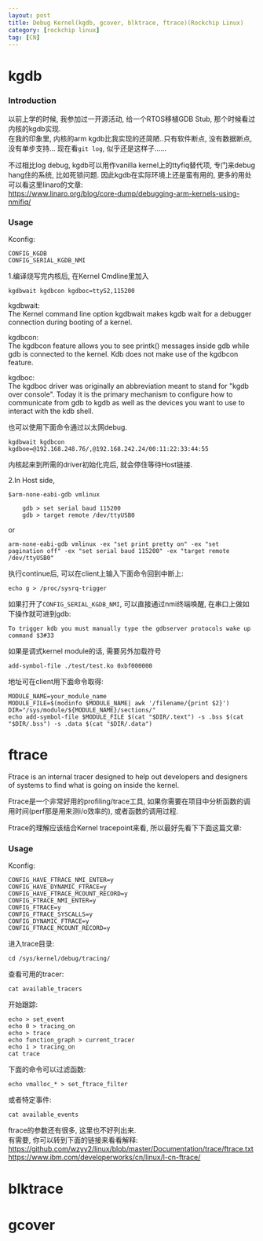 ```yaml
---
layout: post
title: Debug Kernel(kgdb, gcover, blktrace, ftrace)(Rockchip Linux)
category: [rockchip linux]
tag: [CN]
---
```


# kgdb

### Introduction
以前上学的时候, 我参加过一开源活动, 给一个RTOS移植GDB Stub, 那个时候看过内核的kgdb实现.  
在我的印象里, 内核的arm kgdb比我实现的还简陋..只有软件断点, 没有数据断点, 没有单步支持...
现在看`git log`, 似乎还是这样子......

不过相比log debug, kgdb可以用作vanilla kernel上的ttyfiq替代项, 专门来debug hang住的系统, 比如死锁问题.
因此kgdb在实际环境上还是蛮有用的, 更多的用处可以看这里linaro的文章:<br>
https://www.linaro.org/blog/core-dump/debugging-arm-kernels-using-nmifiq/

### Usage

Kconfig:

    CONFIG_KGDB
    CONFIG_SERIAL_KGDB_NMI

1.编译烧写完内核后, 在Kernel Cmdline里加入

    kgdbwait kgdbcon kgdboc=ttyS2,115200

kgdbwait:<br>
The Kernel command line option kgdbwait makes kgdb wait for a debugger connection during booting of a kernel.

kgdbcon:<br>
The kgdbcon feature allows you to see printk() messages inside gdb while gdb is connected to the kernel. Kdb does not make use of the kgdbcon feature.

kgdboc:<br>
The kgdboc driver was originally an abbreviation meant to stand for "kgdb over console". Today it is the primary mechanism to configure how to communicate from gdb to kgdb as well as the devices you want to use to interact with the kdb shell.

也可以使用下面命令通过以太网debug.

    kgdbwait kgdbcon kgdboe=@192.168.248.76/,@192.168.242.24/00:11:22:33:44:55

内核起来到所需的driver初始化完后, 就会停住等待Host链接.

2.In Host side,

    $arm-none-eabi-gdb vmlinux

        gdb > set serial baud 115200
        gdb > target remote /dev/ttyUSB0

or

    arm-none-eabi-gdb vmlinux -ex "set print pretty on" -ex "set pagination off" -ex "set serial baud 115200" -ex "target remote /dev/ttyUSB0"

执行continue后, 可以在client上输入下面命令回到中断上:

    echo g > /proc/sysrq-trigger

如果打开了`CONFIG_SERIAL_KGDB_NMI`, 可以直接通过nmi终端唤醒, 在串口上做如下操作就可进到gdb:

    To trigger kdb you must manually type the gdbserver protocols wake up command $3#33

如果是调式kernel module的话, 需要另外加载符号

    add-symbol-file ./test/test.ko 0xbf000000

地址可在client用下面命令取得:

    MODULE_NAME=your_module_name
    MODULE_FILE=$(modinfo $MODULE_NAME| awk '/filename/{print $2}')
    DIR="/sys/module/${MODULE_NAME}/sections/"
    echo add-symbol-file $MODULE_FILE $(cat "$DIR/.text") -s .bss $(cat "$DIR/.bss") -s .data $(cat "$DIR/.data")

# ftrace

Ftrace is an internal tracer designed to help out developers and
designers of systems to find what is going on inside the kernel.

Ftrace是一个非常好用的profiling/trace工具, 如果你需要在项目中分析函数的调用时间(perf那是用来测i/o效率的), 或者函数的调用过程.

Ftrace的理解应该结合Kernel tracepoint来看, 所以最好先看下下面这篇文章:


### Usage

Kconfig:

    CONFIG_HAVE_FTRACE_NMI_ENTER=y 
    CONFIG_HAVE_DYNAMIC_FTRACE=y 
    CONFIG_HAVE_FTRACE_MCOUNT_RECORD=y 
    CONFIG_FTRACE_NMI_ENTER=y 
    CONFIG_FTRACE=y
    CONFIG_FTRACE_SYSCALLS=y 
    CONFIG_DYNAMIC_FTRACE=y 
    CONFIG_FTRACE_MCOUNT_RECORD=y 


进入trace目录:

    cd /sys/kernel/debug/tracing/

查看可用的tracer:

    cat available_tracers 


开始跟踪:

    echo > set_event
    echo 0 > tracing_on
    echo > trace
    echo function_graph > current_tracer 
    echo 1 > tracing_on
    cat trace

下面的命令可以过滤函数:

    echo vmalloc_* > set_ftrace_filter

或者特定事件:

    cat available_events 

ftrace的参数还有很多, 这里也不好列出来.<br>
有需要, 你可以转到下面的链接来看看解释:<br>
https://github.com/wzyy2/linux/blob/master/Documentation/trace/ftrace.txt  
https://www.ibm.com/developerworks/cn/linux/l-cn-ftrace/


# blktrace

# gcover

